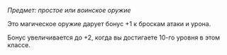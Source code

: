 _Предмет: простое или воинское оружие_

Это магическое оружие дарует бонус +1 к броскам атаки и урона.

Бонус увеличивается до +2, когда вы достигаете 10-го уровня в этом классе.